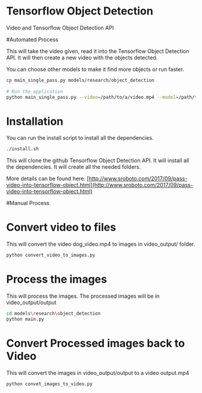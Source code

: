 # Tensorflow Object Detection
Video and Tensorflow Object Detection API




#Automated Process

This will take the video given, read it into the Tensorflow Object Detection API.  It will then create a new video with the objects detected.

You can choose other models to make it find more objects or run faster.

```bash
cp main_single_pass.py models/research/object_detection
 
# Run the application
python main_single_pass.py --video=/path/to/a/video.mp4 --model=/path/to/a/model/folder --output=/path/to/output/new/video
```


# Installation


You can run the install script to install all the dependencies.
```bash
./install.sh
```

This will clone the github Tensorflow Object Detection API.  It will install all the dependencies.  It will create all the needed folders.

More details can be found here:
[http://www.sroboto.com/2017/09/pass-video-into-tensorflow-object.html](http://www.sroboto.com/2017/09/pass-video-into-tensorflow-object.html)


#Manual Process

# Convert video to files
This will convert the video dog_video.mp4 to images in video_output/ folder.
```bash
python convert_video_to_images.py
```


# Process the images
This will process the images.  The processed images will be in video_output/output
```bash
cd models\research\object_detection
python main.py
```


# Convert Processed images back to Video
This will convert the images in video_output/output to a video output.mp4
```bash
python convet_images_to_video.py
```